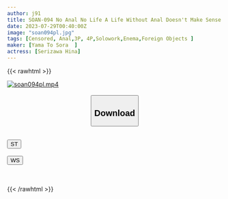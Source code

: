 ```yaml
---
author: j91
title: SOAN-094 No Anal No Life A Life Without Anal Doesn't Make Sense I'm Annoyed By People Who Treat Me Like A Pervert Just Because They Like Anal Intercourse It Just Feels Better Than Me...Everyone Makes Fun Of Perverts, But...Hina Serizawa Has A Personality
date: 2023-07-29T00:40:00Z
image: "soan094pl.jpg"
tags: [Censored, Anal,3P, 4P,Solowork,Enema,Foreign Objects	]
maker: [Yama To Sora  ]
actress: [Serizawa Hina]
---
```



{{< rawhtml >}}

<div class="video" data-videoid="8DdDr8MeKesodMR">
    <a href="javascript:;">
        <img src="https://my.j91.asia/posts/soan094pl/soan094pl.jpg" width="WIDTH" height="HEIGHT" alt="soan094pl.mp4" loading="lazy">
    </a>
</div>

<script type="text/javascript" src="https://j91.asia/asset/on-demand-st.js"></script>

<br>
  <link rel="stylesheet" href="https://j91.asia/asset/bs5.css">
  
  <center>
  <button class="btn btn-primary" type="button" data-bs-toggle="collapse" data-bs-target=".multi-collapse" aria-expanded="false" aria-controls="multiCollapseExample1 multiCollapseExample2"><h2>Download</h2></button></center>
</p>
<div class="row">
  <div class="col">
    <div class="collapse multi-collapse" id="multiCollapseExample1">
      <div class="card card-body">
	      	      <br>
<div class="buttons">  
<a href="https://streamtape.to/v/8DdDr8MeKesodMR"><button class="btn-hover color-3"><i class="fa fa-download"></i> ST</button></a></div>
    </div>
  </div>
</div>
  <div class="col">
    <div class="collapse multi-collapse" id="multiCollapseExample2">
      <div class="card card-body">
	      <br>
<div class="buttons">
    <a href="https://wolfstream.tv/44x0g7eannu4.html"><button class="btn-hover color-9"><i class="fa fa-download"></i> WS</button></a></div>
<br><br>
      </div>
    </div>
  </div>
</div>

{{< /rawhtml >}}
